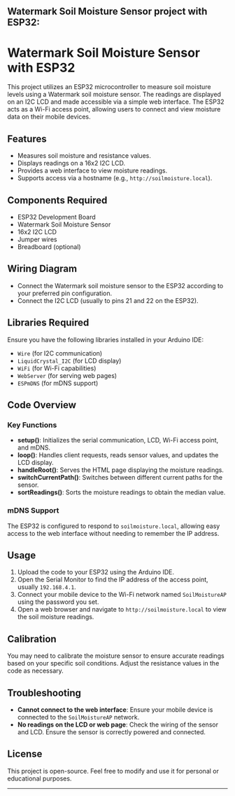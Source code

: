 Watermark Soil Moisture Sensor project with ESP32:
---
# Watermark Soil Moisture Sensor with ESP32

This project utilizes an ESP32 microcontroller to measure soil moisture levels using a Watermark soil moisture sensor. The readings are displayed on an I2C LCD and made accessible via a simple web interface. The ESP32 acts as a Wi-Fi access point, allowing users to connect and view moisture data on their mobile devices.

## Features

- Measures soil moisture and resistance values.
- Displays readings on a 16x2 I2C LCD.
- Provides a web interface to view moisture readings.
- Supports access via a hostname (e.g., `http://soilmoisture.local`).

## Components Required

- ESP32 Development Board
- Watermark Soil Moisture Sensor
- 16x2 I2C LCD
- Jumper wires
- Breadboard (optional)

## Wiring Diagram

- Connect the Watermark soil moisture sensor to the ESP32 according to your preferred pin configuration.
- Connect the I2C LCD (usually to pins 21 and 22 on the ESP32).

## Libraries Required

Ensure you have the following libraries installed in your Arduino IDE:

- `Wire` (for I2C communication)
- `LiquidCrystal_I2C` (for LCD display)
- `WiFi` (for Wi-Fi capabilities)
- `WebServer` (for serving web pages)
- `ESPmDNS` (for mDNS support)

## Code Overview

### Key Functions

- **setup()**: Initializes the serial communication, LCD, Wi-Fi access point, and mDNS.
- **loop()**: Handles client requests, reads sensor values, and updates the LCD display.
- **handleRoot()**: Serves the HTML page displaying the moisture readings.
- **switchCurrentPath()**: Switches between different current paths for the sensor.
- **sortReadings()**: Sorts the moisture readings to obtain the median value.

### mDNS Support

The ESP32 is configured to respond to `soilmoisture.local`, allowing easy access to the web interface without needing to remember the IP address.

## Usage

1. Upload the code to your ESP32 using the Arduino IDE.
2. Open the Serial Monitor to find the IP address of the access point, usually `192.168.4.1`.
3. Connect your mobile device to the Wi-Fi network named `SoilMoistureAP` using the password you set.
4. Open a web browser and navigate to `http://soilmoisture.local` to view the soil moisture readings.

## Calibration

You may need to calibrate the moisture sensor to ensure accurate readings based on your specific soil conditions. Adjust the resistance values in the code as necessary.

## Troubleshooting

- **Cannot connect to the web interface**: Ensure your mobile device is connected to the `SoilMoistureAP` network.
- **No readings on the LCD or web page**: Check the wiring of the sensor and LCD. Ensure the sensor is correctly powered and connected.

## License

This project is open-source. Feel free to modify and use it for personal or educational purposes.

---

